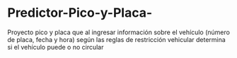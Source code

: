 # Predictor-Pico-y-Placa-
Proyecto pico y placa que al ingresar información sobre el vehículo (número de placa, fecha y hora) según las reglas de restricción vehicular determina si el vehículo puede o no circular 
